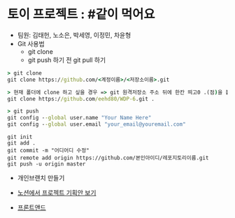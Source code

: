 # 토이 프로젝트 : #같이 먹어요

- 팀원: 김태헌, 노소은, 박세영, 이정민, 차윤형  
- Git 사용법
  - git clone 
  - git push 하기 전 git pull 하기
```cmd
> git clone
git clone https://github.com/<계정이름>/<저장소이름>.git
```
```cmd
> 현재 폴더에 clone 하고 싶을 경우 => git 원격저장소 주소 뒤에 한칸 띄고0 .(점)을 붙인다.
git clone https://github.com/eehd80/WDP-6.git .
```
```cmd
> git push
git config --global user.name "Your Name Here" 
git config --global user.email "your_email@youremail.com"
```
```
git init
git add .
git commit -m "어디어디 수정" 
git remote add origin https://github.com/본인아이디/레포지토리이름.git
git push -u origin master
```
- 개인브랜치 만들기


- [노션에서 프로젝트 기획안 보기](https://zany-griffin-32a.notion.site/POSCO-ICT-3-3-tastybit-f6d5064517404c99863607ad1b3dcc41)
- [프론트앤드 ](https://github.com/xsa1113/poscoICT_mini/tree/main/FrontEnd/frontend)
